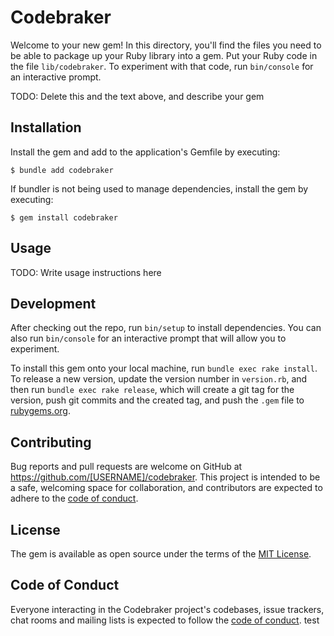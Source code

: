 # Codebraker

Welcome to your new gem! In this directory, you'll find the files you need to be able to package up your Ruby library into a gem. Put your Ruby code in the file `lib/codebraker`. To experiment with that code, run `bin/console` for an interactive prompt.

TODO: Delete this and the text above, and describe your gem

## Installation

Install the gem and add to the application's Gemfile by executing:

    $ bundle add codebraker

If bundler is not being used to manage dependencies, install the gem by executing:

    $ gem install codebraker

## Usage

TODO: Write usage instructions here

## Development

After checking out the repo, run `bin/setup` to install dependencies. You can also run `bin/console` for an interactive prompt that will allow you to experiment.

To install this gem onto your local machine, run `bundle exec rake install`. To release a new version, update the version number in `version.rb`, and then run `bundle exec rake release`, which will create a git tag for the version, push git commits and the created tag, and push the `.gem` file to [rubygems.org](https://rubygems.org).

## Contributing

Bug reports and pull requests are welcome on GitHub at https://github.com/[USERNAME]/codebraker. This project is intended to be a safe, welcoming space for collaboration, and contributors are expected to adhere to the [code of conduct](https://github.com/[USERNAME]/codebraker/blob/master/CODE_OF_CONDUCT.md).

## License

The gem is available as open source under the terms of the [MIT License](https://opensource.org/licenses/MIT).

## Code of Conduct

Everyone interacting in the Codebraker project's codebases, issue trackers, chat rooms and mailing lists is expected to follow the [code of conduct](https://github.com/[USERNAME]/codebraker/blob/master/CODE_OF_CONDUCT.md).
test